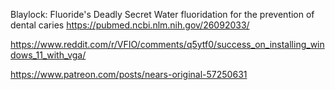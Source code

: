  Blaylock: Fluoride's Deadly Secret
 Water fluoridation for the prevention of dental caries  https://pubmed.ncbi.nlm.nih.gov/26092033/
 
 https://www.reddit.com/r/VFIO/comments/q5ytf0/success_on_installing_windows_11_with_vga/
 
 https://www.patreon.com/posts/nears-original-57250631